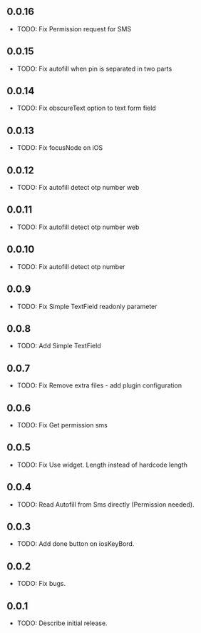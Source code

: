 ## 0.0.16

* TODO: Fix Permission request for SMS

## 0.0.15

* TODO: Fix autofill when pin is separated in two parts

## 0.0.14

* TODO: Fix obscureText option to text form field

## 0.0.13

* TODO: Fix focusNode on iOS

## 0.0.12

* TODO: Fix autofill detect otp number web
## 0.0.11

* TODO: Fix autofill detect otp number web

## 0.0.10

* TODO: Fix autofill detect otp number

## 0.0.9

* TODO: Fix Simple TextField readonly parameter

## 0.0.8

* TODO: Add Simple TextField

## 0.0.7

* TODO: Fix Remove extra files - add plugin configuration

## 0.0.6

* TODO: Fix Get permission sms

## 0.0.5

* TODO: Fix Use widget. Length instead of hardcode length

## 0.0.4

* TODO: Read Autofill from Sms directly (Permission needed).

## 0.0.3

* TODO: Add done button on iosKeyBord.

## 0.0.2

* TODO: Fix bugs.

## 0.0.1

* TODO: Describe initial release.
